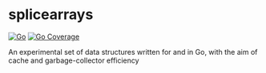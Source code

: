 # splicearrays
[![Go](https://github.com/Omnikron13/splicearrays/actions/workflows/go-test-and-coverage.yml/badge.svg)](https://github.com/Omnikron13/splicearrays/actions/workflows/go-test-and-coverage.yml)
[![Go Coverage](https://github.com/Omnikron13/splicearrays/wiki/coverage.svg)](https://raw.githack.com/wiki/Omnikron13/splicearrays/coverage.html)

An experimental set of data structures written for and in Go, with the aim of cache and garbage-collector efficiency
